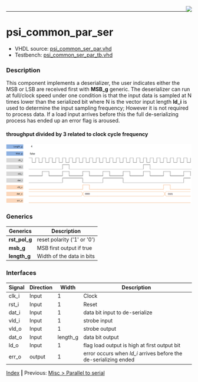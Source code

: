 <img align="right" src="../psi_logo.png">

***
# psi_common_par_ser

- VHDL source: [psi_common_ser_par.vhd](../../hdl/psi_common_ser_par.vhd)
- Testbench:  [psi_common_ser_par_tb.vhd](../../testbench/psi_common_ser_par_tb/psi_common_ser_par_tb.vhd)

### Description
This component implements a deserializer, the user indicates either the MSB or LSB are received first with **MSB_g** generic. The deserializer can run at full/clock speed  under one condition is that the input data is sampled at N times lower than the serialized bit where N is the vector input length **ld_i** is used to determine the input sampling frequency; However it is not required to process data. If a load input arrives before this the full de-serializing process has ended up an error flag is aroused.

#### throughput divided by 3 related to clock cycle frequency
<p align="center"><img src="ch11_15_fig54.png"></p>

### Generics

Generics        | Description
----------------|------------------------------
**rst\_pol\_g** |reset polarity ('1' or '0')
**msb\_g** 			|MSB first output if true
**length\_g** 	|Width of the data in bits


### Interfaces

Signal  |Direction  |Width   |Description
--------|-----------|--------|---------------------------------
clk_i  	|Input      |1       |Clock
rst_i  	|Input      |1       |Reset
dat_i  	|Input      |1			 |data bit input to de-serialize
vld_i   |Input      |1			 |strobe input
vld_o 	|Input 			|1			 |strobe output
dat_o 	|Input 	  	|length_g|data bit output
ld_o    |Input 		  |1 			 |flag load output is high at first output bit
err_o  	| output    |1   	   |error occurs when *ld_i* arrives before the de-serializing ended

[Index](../psi_common_index.md) **|** Previous:  [Misc > Parallel to serial](../ch11_misc/ch11_14_par_ser.md)

